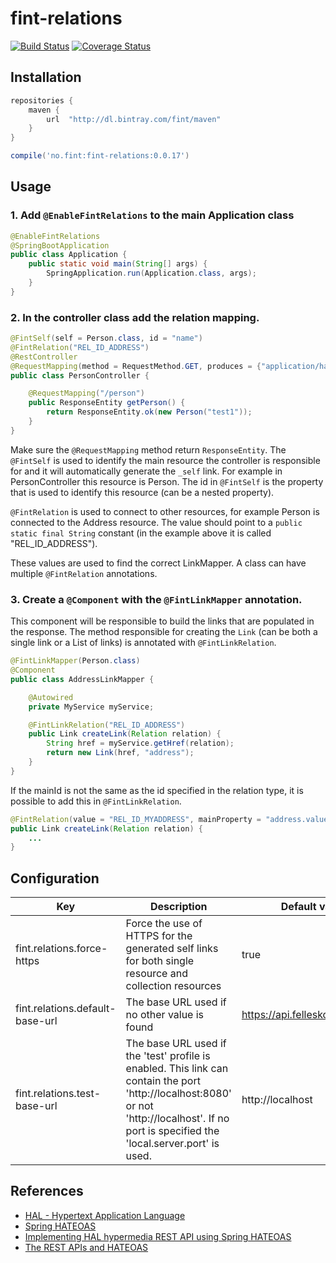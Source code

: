 # fint-relations

[![Build Status](https://travis-ci.org/FINTlibs/fint-relations.svg?branch=master)](https://travis-ci.org/FINTlibs/fint-relations) 
[![Coverage Status](https://coveralls.io/repos/github/FINTlibs/fint-relations/badge.svg?branch=master)](https://coveralls.io/github/FINTlibs/fint-relations?branch=master) 


## Installation

```groovy
repositories {
    maven {
        url  "http://dl.bintray.com/fint/maven" 
    }
}

compile('no.fint:fint-relations:0.0.17')
```

## Usage

### 1. Add `@EnableFintRelations` to the main Application class

```java
@EnableFintRelations
@SpringBootApplication
public class Application {
    public static void main(String[] args) {
        SpringApplication.run(Application.class, args);
    }
}
```

### 2. In the controller class add the relation mapping.

```java
@FintSelf(self = Person.class, id = "name")
@FintRelation("REL_ID_ADDRESS")
@RestController
@RequestMapping(method = RequestMethod.GET, produces = {"application/hal+json"})
public class PersonController {

    @RequestMapping("/person")
    public ResponseEntity getPerson() {
        return ResponseEntity.ok(new Person("test1"));
    }
}
```

Make sure the `@RequestMapping` method return `ResponseEntity`. 
The `@FintSelf` is used to identify the main resource the controller is responsible for and it will automatically generate the `_self` link. 
For example in PersonController this resource is Person. 
The id in `@FintSelf` is the property that is used to identify this resource (can be a nested property). 

`@FintRelation` is used to connect to other resources, for example Person is connected to the Address resource. 
The value should point to a `public static final String` constant (in the example above it is called "REL_ID_ADDRESS"). 

These values are used to find the correct LinkMapper. A class can have multiple `@FintRelation` annotations.  

### 3. Create a `@Component` with the `@FintLinkMapper` annotation.
This component will be responsible to build the links that are populated in the response.
The method responsible for creating the `Link` (can be both a single link or a List of links) is annotated with `@FintLinkRelation`.

```java
@FintLinkMapper(Person.class)
@Component
public class AddressLinkMapper {

    @Autowired
    private MyService myService;

    @FintLinkRelation("REL_ID_ADDRESS")
    public Link createLink(Relation relation) {
        String href = myService.getHref(relation);
        return new Link(href, "address");
    }
}
```

If the mainId is not the same as the id specified in the relation type, it is possible to add this in `@FintLinkRelation`.
```java
@FintRelation(value = "REL_ID_MYADDRESS", mainProperty = "address.value")
public Link createLink(Relation relation) {
    ...
}
```


## Configuration

| Key | Description | Default value |
|-----|-------------|---------------|
| fint.relations.force-https | Force the use of HTTPS for the generated self links for both single resource and collection resources | true |
| fint.relations.default-base-url | The base URL used if no other value is found | https://api.felleskomponent.no |
| fint.relations.test-base-url | The base URL used if the 'test' profile is enabled. This link can contain the port 'http://localhost:8080' or not 'http://localhost'. If no port is specified the 'local.server.port' is used. | http://localhost |


## References

- [HAL - Hypertext Application Language](http://stateless.co/hal_specification.html)
- [Spring HATEOAS](http://docs.spring.io/spring-hateoas/docs/0.23.0.RELEASE/reference/html/)
- [Implementing HAL hypermedia REST API using Spring HATEOAS](https://opencredo.com/hal-hypermedia-api-spring-hateoas/)
- [The REST APIs and HATEOAS](https://developer.paypal.com/docs/api/hateoas-links/)